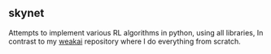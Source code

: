 ## skynet

Attempts to implement various RL algorithms in python, using all libraries,
In contrast to my [weakai](https://github.com/ulissemini/weakai) repository where I do everything from scratch.
